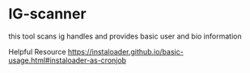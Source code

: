 # IG-scanner 

this tool scans ig handles and provides basic user and bio information


Helpful Resource 
https://instaloader.github.io/basic-usage.html#instaloader-as-cronjob
